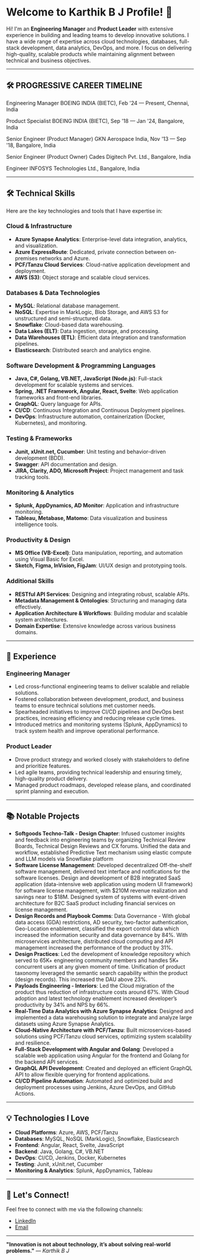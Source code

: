 # Welcome to Karthik B J Profile! 👋

Hi! I'm an **Engineering Manager** and **Product Leader** with extensive experience in building and leading teams to develop innovative solutions. I have a wide range of expertise across cloud technologies, databases, full-stack development, data analytics, DevOps, and more. I focus on delivering high-quality, scalable products while maintaining alignment between technical and business objectives.

---
## 🛠️ **PROGRESSIVE CAREER TIMELINE**

 Engineering Manager
 BOEING INDIA (BIETC), Feb '24 — Present, Chennai, India

 Product Specialist
 BOEING INDIA (BIETC), Sep '18 — Jan '24, Bangalore, India

 Senior Engineer (Product Manager)
 GKN Aerospace India, Nov '13 — Sep '18, Bangalore, India
 
 Senior Engineer (Product Owner)
 Cades Digitech Pvt. Ltd., Bangalore, India

 Engineer
 INFOSYS Technologies Ltd., Bangalore, India
 
---

## 🛠️ **Technical Skills**

Here are the key technologies and tools that I have expertise in:

### **Cloud & Infrastructure**
- **Azure Synapse Analytics**: Enterprise-level data integration, analytics, and visualization.
- **Azure ExpressRoute**: Dedicated, private connection between on-premises networks and Azure.
- **PCF/Tanzu Cloud Services**: Cloud-native application development and deployment.
- **AWS (S3)**: Object storage and scalable cloud services.

### **Databases & Data Technologies**
- **MySQL**: Relational database management.
- **NoSQL**: Expertise in MarkLogic, Blob Storage, and AWS S3 for unstructured and semi-structured data.
- **Snowflake**: Cloud-based data warehousing.
- **Data Lakes (ELT)**: Data ingestion, storage, and processing.
- **Data Warehouses (ETL)**: Efficient data integration and transformation pipelines.
- **Elasticsearch**: Distributed search and analytics engine.
  
### **Software Development & Programming Languages**
- **Java, C#, Golang, VB.NET, JavaScript (Node.js)**: Full-stack development for scalable systems and services.
- **Spring, .NET Framework, Angular, React, Svelte**: Web application frameworks and front-end libraries.
- **GraphQL**: Query language for APIs.
- **CI/CD**: Continuous Integration and Continuous Deployment pipelines.
- **DevOps**: Infrastructure automation, containerization (Docker, Kubernetes), and monitoring.

### **Testing & Frameworks**
- **Junit, xUnit.net, Cucumber**: Unit testing and behavior-driven development (BDD).
- **Swagger**: API documentation and design.
- **JIRA, Clarity, ADO, Microsoft Project**: Project management and task tracking tools.

### **Monitoring & Analytics**
- **Splunk, AppDynamics, AD Monitor**: Application and infrastructure monitoring.
- **Tableau, Metabase, Matomo**: Data visualization and business intelligence tools.

### **Productivity & Design**
- **MS Office (VB-Excel)**: Data manipulation, reporting, and automation using Visual Basic for Excel.
- **Sketch, Figma, InVision, FigJam**: UI/UX design and prototyping tools.

### **Additional Skills**
- **RESTful API Services**: Designing and integrating robust, scalable APIs.
- **Metadata Management & Ontologies**: Structuring and managing data effectively.
- **Application Architecture & Workflows**: Building modular and scalable system architectures.
- **Domain Expertise**: Extensive knowledge across various business domains.

---

## 🚀 **Experience**

### **Engineering Manager**
- Led cross-functional engineering teams to deliver scalable and reliable solutions.
- Fostered collaboration between development, product, and business teams to ensure technical solutions met customer needs.
- Spearheaded initiatives to improve CI/CD pipelines and DevOps best practices, increasing efficiency and reducing release cycle times.
- Introduced metrics and monitoring systems (Splunk, AppDynamics) to track system health and improve operational performance.

### **Product Leader**
- Drove product strategy and worked closely with stakeholders to define and prioritize features.
- Led agile teams, providing technical leadership and ensuring timely, high-quality product delivery.
- Managed product roadmaps, developed release plans, and coordinated sprint planning and execution.

---

## 📚 **Notable Projects**

- **Softgoods Techno-Talk - Design Chapter**: Infused customer insights and feedback into engineering teams by organizing Technical Review Boards, Technical Design Reviews and CX forums. Unified the data and workflow, established Predictive Text mechanism using elastic compute and LLM models via
 Snowflake platform
- **Software License Management**: Developed decentralized Off-the-shelf software management, delivered text interface and notifications for the software licenses. Design and development of B2B integrated SaaS application (data-intensive web application using modern UI framework) for software license management, with $210M revenue realization and savings near to $18M. Designed system of systems with event-driven architecture for B2C SaaS product including financial services on license management.
- **Design Records and Playbook Comms**: Data Governance - With global data access (GDA) restrictions, AD security, two-factor authentication, Geo-Location enablement, classified the export control data which increased the information security and data governance by 84%. With microservices architecture, distributed cloud computing and API management increased the performance of the product by 31%.
- **Design Practices**:  Led the development of knowledge repository which served to 65K+ engineering community members and handles 5K+ concurrent users at any given moment of time. Unification of product taxonomy leveraged the semantic search capability within the product (design records). This increased the DAU above 23%.
- **Payloads Engineering - Interiors**: Led the Cloud migration of the product thus reduction of infrastructure costs around 67%. With Cloud adoption and latest technology enablement increased developer’s productivity by 34% and NPS by 66%.
- **Real-Time Data Analytics with Azure Synapse Analytics**: Designed and implemented a data warehousing solution to integrate and analyze large datasets using Azure Synapse Analytics.
- **Cloud-Native Architecture with PCF/Tanzu**: Built microservices-based solutions using PCF/Tanzu cloud services, optimizing system scalability and resilience.
- **Full-Stack Development with Angular and Golang**: Developed a scalable web application using Angular for the frontend and Golang for the backend API services.
- **GraphQL API Development**: Created and deployed an efficient GraphQL API to allow flexible querying for frontend applications.
- **CI/CD Pipeline Automation**: Automated and optimized build and deployment processes using Jenkins, Azure DevOps, and GitHub Actions.

---

## 💡 **Technologies I Love**

- **Cloud Platforms**: Azure, AWS, PCF/Tanzu
- **Databases**: MySQL, NoSQL (MarkLogic), Snowflake, Elasticsearch
- **Frontend**: Angular, React, Svelte, JavaScript
- **Backend**: Java, Golang, C#, VB.NET
- **DevOps**: CI/CD, Jenkins, Docker, Kubernetes
- **Testing**: Junit, xUnit.net, Cucumber
- **Monitoring & Analytics**: Splunk, AppDynamics, Tableau

---

## 🔗 **Let's Connect!**

Feel free to connect with me via the following channels:
- [LinkedIn](https://www.linkedin.com/in/karthik-bj-785ab319b)
- [Email](mailto:karthikbj1983@gmail.com)

---
**"Innovation is not about technology, it’s about solving real-world problems."** — *Karthik B J*
